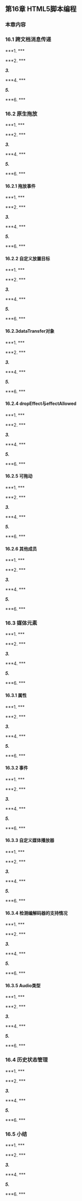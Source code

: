 ## 第16章 HTML5脚本编程

### 本章内容

### 16.1 跨文档消息传递

***1. ***

***2. ***

***3.***

***4. ***

***5.***

***6. ***

### 16.2 原生拖放

***1. ***

***2. ***

***3.***

***4. ***

***5.***

***6. ***

#### 16.2.1 拖放事件

***1. ***

***2. ***

***3.***

***4. ***

***5.***

***6. ***

#### 16.2.2 自定义放置目标

***1. ***

***2. ***

***3.***

***4. ***

***5.***

***6. ***

#### 16.2.3dataTransfer对象

***1. ***

***2. ***

***3.***

***4. ***

***5.***

***6. ***

#### 16.2.4 dropEffect与effectAllowed

***1. ***

***2. ***

***3.***

***4. ***

***5.***

***6. ***

#### 16.2.5 可拖动

***1. ***

***2. ***

***3.***

***4. ***

***5.***

***6. ***

#### 16.2.6 其他成员

***1. ***

***2. ***

***3.***

***4. ***

***5.***

***6. ***

### 16.3 媒体元素

***1. ***

***2. ***

***3.***

***4. ***

***5.***

***6. ***

#### 16.3.1 属性

***1. ***

***2. ***

***3.***

***4. ***

***5.***

***6. ***

#### 16.3.2 事件

***1. ***

***2. ***

***3.***

***4. ***

***5.***

***6. ***

#### 16.3.3 自定义媒体播放器

***1. ***

***2. ***

***3.***

***4. ***

***5.***

***6. ***

#### 16.3.4 检测编解码器的支持情况

***1. ***

***2. ***

***3.***

***4. ***

***5.***

***6. ***

#### 16.3.5 Audio类型

***1. ***

***2. ***

***3.***

***4. ***

***5.***

***6. ***

### 16.4 历史状态管理

***1. ***

***2. ***

***3.***

***4. ***

***5.***

***6. ***



### 16.5 小结

***1. ***

***2. ***

***3.***

***4. ***

***5.***

***6. ***